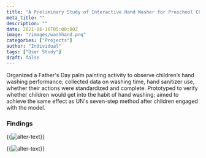 ```yaml
---
title: "A Preliminary Study of Interactive Hand Washer for Preschool Children"
meta_title: ""
description: ""
date: 2021-06-16T05:00:00Z
image: "/images/washhand.png"
categories: ["Projects"]
author: "Individual"
tags: ["User Study"]
draft: false
---
```

Organized a Father's Day palm painting activity to observe children’s hand washing performance; collected data on washing time, hand sanitizer use, whether their actions were standardized and complete. Prototyped to verify whether children would get into the habit of hand washing; aimed to achieve the same effect as UN's seven-step method after children engaged with the model.

### Findings
{{<image src="images/palm_painting/02.jpg" caption="" alt="alter-text" height="" width="" position="center" command="fill" option="q100" class="img-fluid" title="image title"  webp="false" >}}

{{<image src="images/palm_painting/01.jpg" caption="" alt="alter-text" height="" width="" position="center" command="fill" option="q100" class="img-fluid" title="image title"  webp="false" >}}



